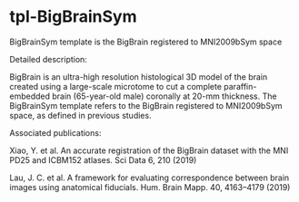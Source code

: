 # tpl-BigBrainSym
BigBrainSym template is the BigBrain registered to MNI2009bSym space

Detailed description:

BigBrain is an ultra-high resolution histological 3D model of the brain created using a large-scale microtome to cut a complete paraffin-embedded brain (65-year-old male) coronally at 20-mm thickness. The BigBrainSym template refers to the BigBrain registered to MNI2009bSym space, as defined in previous studies.


Associated publications: 

Xiao, Y. et al. An accurate registration of the BigBrain dataset with the MNI PD25 and ICBM152 atlases. Sci Data 6, 210 (2019)

Lau, J. C. et al. A framework for evaluating correspondence between brain images using anatomical fiducials. Hum. Brain Mapp. 40, 4163–4179 (2019)
